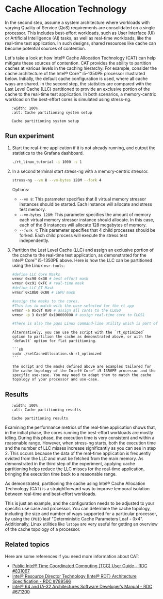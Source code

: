 # Cache Allocation Technology

In the second step, assume a system architecture where workloads with varying Quality of Service (QoS) requirements are consolidated on a single processor.
This includes best-effort workloads, such as User Interface (UI) or Artificial Intelligence (AI) tasks, as well as real-time workloads, like the real-time test application.
In such designs, shared resources like cache can become potential sources of contention.

Let's take a look at how Intel® Cache Allocation Technology (CAT) can help mitigate these sources of contention.
CAT provides the ability to partition caches at various levels in the caching hierarchy.
For example, consider the cache architecture of the Intel® Core™ i5-1350PE processor illustrated below.
Initially, the default cache configuration is used, where all cache ways are shared.
In the second step, the statistics are compared with the Last Level Cache (LLC) partitioned to provide an exclusive portion of the cache to the real-time test application.
In both scenarios, a memory-centric workload on the best-effort cores is simulated using stress-ng.

```{figure} images/tcc_setup_CAT.svg
   :width: 100%
   :alt: Cache partitioning system setup

   Cache partitioning system setup
```

## Run experiment

1. Start the real-time application if it is not already running, and output the statistics to the Grafana dashboard.
 
   ```bash
   ./rt_linux_tutorial -i 1000 -s 1
   ```
 
2. In a second terminal start stress-ng with a memory-centric stressor.

   ```bash
   stress-ng --vm 8 --vm-bytes 128M --fork 4
   ```

   Options:
      - `--vm 8`: This parameter specifies that 8 virtual memory stressor instances should be started. Each instance will allocate and stress test memory.
      - `--vm-bytes 128M`: This parameter specifies the amount of memory each virtual memory stressor instance should allocate. In this case, each of the 8 instances will allocate 128 megabytes of memory.
      - `--fork 4`: This parameter specifies that 4 child processes should be forked. Each child process will execute the stress test independently.
   

3. Partition the Last Level Cache (LLC) and assign an exclusive portion of the cache to the real-time test application, as demonstrated for the Intel® Core™ i5-1350PE above.
   Here is how the LLC can be partitioned using the Linux `msr-tools`:
   ```sh
   #define LLC Core Masks
   wrmsr 0xc90 0x30 # best effort mask
   wrmsr 0xc91 0xFC # real-time mask
   #define LLC GT Mask 
   wrmsr 0x18b0 0x80 # iGPU mask

   #assign the masks to the cores.
   #This has to match with the core selected for the rt app
   wrmsr -a 0xc8f 0x0 # assign all cores to the CLOS0 
   wrmsr -p 3 0xc8f 0x100000000 # assign real-time core to CLOS1

   #There is also the pqos Linux command-line utility which is part of the intel-cmt-cat package which can be used.
   ```
  
   ````{note}
   Alternatively, you can use the script with the `rt_optimized` option to partition the cache as demonstrated above, or with the `default` option for flat partitioning.

   ```sh
   sudo ./setCacheAllocation.sh rt_optimized
   ```  

   The script and the masks defined above are examples tailored for the cache topology of the Intel® Core™ i5-1350PE processor and the specific use-case. You may need to adapt them to match the cache topology of your processor and use-case.
   ````

## Results

```{figure} images/result_CAT.png
   :width: 100%
   :alt: Cache partitioning results

   Cache partitioning results
```

Examining the performance metrics of the real-time application shows that, in the initial phase, the cores running the best-effort workloads are mostly idling.
During this phase, the execution time is very consistent and within a reasonable range.
However, when stress-ng starts, both the execution time and the number of LLC misses increase significantly as you can see in step 2.
This occurs because the data of the real-time application is frequently evicted from the LLC and must be fetched from the main memory.
As demonstrated in the third step of the experiment, applying cache partitioning helps reduce the LLC misses for the real-time application, bringing the execution time back to a reasonable range.

As demonstrated, partitioning the cache using Intel® Cache Allocation Technology (CAT) is a straightforward way to improve temporal isolation between real-time and best-effort workloads.

This is just an example, and the configuration needs to be adjusted to your specific use case and processor.
You can determine the cache topology, including the size and number of ways supported for a particular processor, by using the `CPUID` leaf "Deterministic Cache Parameters Leaf - 0x4".
Additionally, Linux utilities like `lstopo` are very useful for getting an overview of the cache topology of a processor.

## Related topics

Here are some references if you need more information about CAT:
    
  - [Public Intel® Time Coordinated Computing (TCC) User Guide - RDC #831067](https://cdrdv2.intel.com/v1/dl/getContent/831067?fileName=Public+TCC+User+Guide+-+Aug+2024+-+8-28-2024+-+RDC-831067.pdf)
  - [Intel® Resource Director Technology (Intel® RDT) Architecture Specification - RDC #789566](https://cdrdv2.intel.com/v1/dl/getContent/789566)
  - [Intel® 64 and IA-32 Architectures Software Developer’s Manual - RDC #671200](https://cdrdv2.intel.com/v1/dl/getContent/671200)
